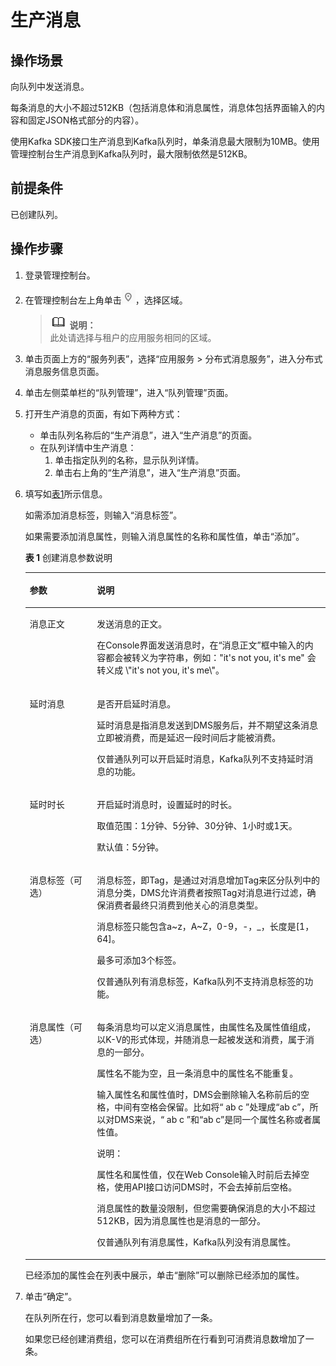 # 生产消息<a name="zh-cn_topic_0080185214"></a>

## 操作场景<a name="section31665688"></a>

向队列中发送消息。

每条消息的大小不超过512KB（包括消息体和消息属性，消息体包括界面输入的内容和固定JSON格式部分的内容）。

使用Kafka SDK接口生产消息到Kafka队列时，单条消息最大限制为10MB。使用管理控制台生产消息到Kafka队列时，最大限制依然是512KB。

## 前提条件<a name="section16555740"></a>

已创建队列。

## 操作步骤<a name="section0152726182917"></a>

1.  登录管理控制台。
2.  在管理控制台左上角单击![](figures/icon-region.png)，选择区域。

    >![](public_sys-resources/icon-note.gif) **说明：**   
    >此处请选择与租户的应用服务相同的区域。  

3.  单击页面上方的“服务列表”，选择“应用服务 \> 分布式消息服务”，进入分布式消息服务信息页面。
4.  单击左侧菜单栏的“队列管理”，进入“队列管理”页面。
5.  打开生产消息的页面，有如下两种方式：
    -   单击队列名称后的“生产消息”，进入“生产消息”的页面。
    -   在队列详情中生产消息：
        1.  单击指定队列的名称，显示队列详情。
        2.  单击右上角的“生产消息”，进入“生产消息”页面。


6.  填写如[表1](#table9868824195830)所示信息。

    如需添加消息标签，则输入“消息标签”。

    如果需要添加消息属性，则输入消息属性的名称和属性值，单击“添加”。

    **表 1**  创建消息参数说明

    <a name="table9868824195830"></a>
    <table><thead align="left"><tr id="row6064333195830"><th class="cellrowborder" valign="top" width="22.37%" id="mcps1.2.3.1.1"><p id="p58822814195830"><a name="p58822814195830"></a><a name="p58822814195830"></a>参数</p>
    </th>
    <th class="cellrowborder" valign="top" width="77.63%" id="mcps1.2.3.1.2"><p id="p67027522195830"><a name="p67027522195830"></a><a name="p67027522195830"></a>说明</p>
    </th>
    </tr>
    </thead>
    <tbody><tr id="row66376790195830"><td class="cellrowborder" valign="top" width="22.37%" headers="mcps1.2.3.1.1 "><p id="p7810911195830"><a name="p7810911195830"></a><a name="p7810911195830"></a>消息正文</p>
    </td>
    <td class="cellrowborder" valign="top" width="77.63%" headers="mcps1.2.3.1.2 "><p id="p28704089195830"><a name="p28704089195830"></a><a name="p28704089195830"></a>发送消息的正文。</p>
    <p id="p1887110705915"><a name="p1887110705915"></a><a name="p1887110705915"></a>在Console界面发送消息时，在“消息正文”框中输入的内容都会被转义为字符串，例如："it's not you, it's me" 会转义成 \"it's not you, it's me\"。</p>
    </td>
    </tr>
    <tr id="row195653215552"><td class="cellrowborder" valign="top" width="22.37%" headers="mcps1.2.3.1.1 "><p id="p14581732115510"><a name="p14581732115510"></a><a name="p14581732115510"></a>延时消息</p>
    </td>
    <td class="cellrowborder" valign="top" width="77.63%" headers="mcps1.2.3.1.2 "><p id="p1058732175513"><a name="p1058732175513"></a><a name="p1058732175513"></a>是否开启延时消息。</p>
    <p id="p24980218579"><a name="p24980218579"></a><a name="p24980218579"></a>延时消息是指消息发送到DMS服务后，并不期望这条消息立即被消费，而是延迟一段时间后才能被消费。</p>
    <p id="p1427045155920"><a name="p1427045155920"></a><a name="p1427045155920"></a>仅普通队列可以开启延时消息，Kafka队列不支持延时消息的功能。</p>
    </td>
    </tr>
    <tr id="row810084212011"><td class="cellrowborder" valign="top" width="22.37%" headers="mcps1.2.3.1.1 "><p id="p2010017423016"><a name="p2010017423016"></a><a name="p2010017423016"></a>延时时长</p>
    </td>
    <td class="cellrowborder" valign="top" width="77.63%" headers="mcps1.2.3.1.2 "><p id="p01001242502"><a name="p01001242502"></a><a name="p01001242502"></a>开启延时消息时，设置延时的时长。</p>
    <p id="p35978977203121"><a name="p35978977203121"></a><a name="p35978977203121"></a>取值范围：1分钟、5分钟、30分钟、1小时或1天。</p>
    <p id="p977725918274"><a name="p977725918274"></a><a name="p977725918274"></a>默认值：5分钟。</p>
    </td>
    </tr>
    <tr id="row165141951502"><td class="cellrowborder" valign="top" width="22.37%" headers="mcps1.2.3.1.1 "><p id="p1515105110017"><a name="p1515105110017"></a><a name="p1515105110017"></a>消息标签（可选）</p>
    </td>
    <td class="cellrowborder" valign="top" width="77.63%" headers="mcps1.2.3.1.2 "><p id="p257712141219"><a name="p257712141219"></a><a name="p257712141219"></a>消息标签，即Tag，是通过对消息增加Tag来区分队列中的消息分类，DMS允许消费者按照Tag对消息进行过滤，确保消费者最终只消费到他关心的消息类型。</p>
    <p id="p185771914217"><a name="p185771914217"></a><a name="p185771914217"></a>消息标签只能包含a~z，A~Z，0-9，-，_，长度是[1，64]。</p>
    <p id="p7790737655"><a name="p7790737655"></a><a name="p7790737655"></a>最多可添加3个标签。</p>
    <p id="p172191220142212"><a name="p172191220142212"></a><a name="p172191220142212"></a>仅普通队列有消息标签，Kafka队列不支持消息标签的功能。</p>
    </td>
    </tr>
    <tr id="row57010216195830"><td class="cellrowborder" valign="top" width="22.37%" headers="mcps1.2.3.1.1 "><p id="p54424782195830"><a name="p54424782195830"></a><a name="p54424782195830"></a>消息属性（可选）</p>
    </td>
    <td class="cellrowborder" valign="top" width="77.63%" headers="mcps1.2.3.1.2 "><p id="p3821334318"><a name="p3821334318"></a><a name="p3821334318"></a>每条消息均可以定义消息属性，由属性名及属性值组成，以K-V的形式体现，并随消息一起被发送和消费，属于消息的一部分。</p>
    <p id="p15839125192016"><a name="p15839125192016"></a><a name="p15839125192016"></a>属性名不能为空，且一条消息中的属性名不能重复。</p>
    <p id="p587323983813"><a name="p587323983813"></a><a name="p587323983813"></a>输入属性名和属性值时，DMS会删除输入名称前后的空格，中间有空格会保留。比如将“   ab c   ”处理成“ab c”，所以对DMS来说，“   ab c   ”和“ab c”是同一个属性名称或者属性值。</p>
    <div class="note" id="note27751511123111"><a name="note27751511123111"></a><a name="note27751511123111"></a><span class="notetitle"> 说明： </span><div class="notebody"><p id="p7776181118317"><a name="p7776181118317"></a><a name="p7776181118317"></a>属性名和属性值，仅在Web Console输入时前后去掉空格，使用API接口访问DMS时，不会去掉前后空格。</p>
    </div></div>
    <p id="p5442945172011"><a name="p5442945172011"></a><a name="p5442945172011"></a>消息属性的数量没限制，但您需要确保消息的大小不超过512KB，因为消息属性也是消息的一部分。</p>
    <p id="p2900171304519"><a name="p2900171304519"></a><a name="p2900171304519"></a>仅普通队列有消息属性，Kafka队列没有消息属性。</p>
    </td>
    </tr>
    </tbody>
    </table>

    已经添加的属性会在列表中展示，单击“删除”可以删除已经添加的属性。

7.  单击“确定”。

    在队列所在行，您可以看到消息数量增加了一条。

    如果您已经创建消费组，您可以在消费组所在行看到可消费消息数增加了一条。


